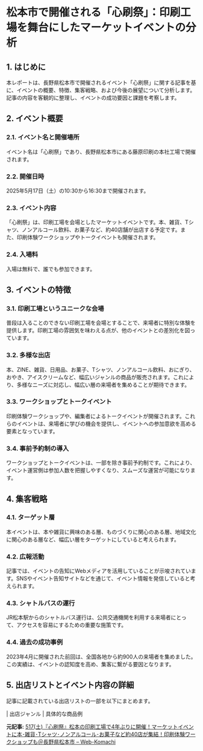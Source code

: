 # 松本市で開催される「心刷祭」：印刷工場を舞台にしたマーケットイベントの分析

## 1. はじめに

本レポートは、長野県松本市で開催されるイベント「心刷祭」に関する記事を基に、イベントの概要、特徴、集客戦略、および今後の展望について分析します。記事の内容を客観的に整理し、イベントの成功要因と課題を考察します。

## 2. イベント概要

### 2.1. イベント名と開催場所

イベント名は「心刷祭」であり、長野県松本市にある藤原印刷の本社工場で開催されます。

### 2.2. 開催日時

2025年5月17日（土）の10:30から16:30まで開催されます。

### 2.3. イベント内容

「心刷祭」は、印刷工場を会場としたマーケットイベントです。本、雑貨、Tシャツ、ノンアルコール飲料、お菓子など、約40店舗が出店する予定です。また、印刷体験ワークショップやトークイベントも開催されます。

### 2.4. 入場料

入場は無料で、誰でも参加できます。

## 3. イベントの特徴

### 3.1. 印刷工場というユニークな会場

普段は入ることのできない印刷工場を会場とすることで、来場者に特別な体験を提供します。印刷工場の雰囲気を味わえる点が、他のイベントとの差別化を図っています。

### 3.2. 多様な出店

本、ZINE、雑貨、日用品、お菓子、Tシャツ、ノンアルコール飲料、おにぎり、おやき、アイスクリームなど、幅広いジャンルの商品が販売されます。これにより、多様なニーズに対応し、幅広い層の来場者を集めることが期待できます。

### 3.3. ワークショップとトークイベント

印刷体験ワークショップや、編集者によるトークイベントが開催されます。これらのイベントは、来場者に学びの機会を提供し、イベントへの参加意欲を高める要素となっています。

### 3.4. 事前予約制の導入

ワークショップとトークイベントは、一部を除き事前予約制です。これにより、イベント運営側は参加人数を把握しやすくなり、スムーズな運営が可能になります。

## 4. 集客戦略

### 4.1. ターゲット層

本イベントは、本や雑貨に興味のある層、ものづくりに関心のある層、地域文化に関心のある層など、幅広い層をターゲットにしていると考えられます。

### 4.2. 広報活動

記事では、イベントの告知にWebメディアを活用していることが示唆されています。SNSやイベント告知サイトなどを通じて、イベント情報を発信していると考えられます。

### 4.3. シャトルバスの運行

JR松本駅からのシャトルバス運行は、公共交通機関を利用する来場者にとって、アクセスを容易にするための重要な施策です。

### 4.4. 過去の成功事例

2023年4月に開催された前回は、全国各地から約900人の来場者を集めました。この実績は、イベントの認知度を高め、集客に繋がる要因となります。

## 5. 出店リストとイベント内容の詳細

記事に記載されている出店リストの一部を以下にまとめます。

| 出店ジャンル | 具体的な商品例 

**元記事:** [517(土)『心刷祭』松本の印刷工場で4年ぶりに開催！マーケットイベントに本･雑貨･Tシャツ･ノンアルコール･お菓子など約40店が集結！印刷体験ワークショップも＠長野県松本市 – Web-Komachi ](https://www.web-komachi.com/?p=211670)